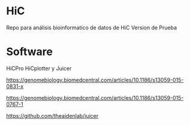 # HiC

Repo para análisis bioinformatico de datos de HiC
Version de Prueba
# Software
HiCPro
HiCplotter
y Juicer

https://genomebiology.biomedcentral.com/articles/10.1186/s13059-015-0831-x

https://genomebiology.biomedcentral.com/articles/10.1186/s13059-015-0767-1

https://github.com/theaidenlab/juicer
